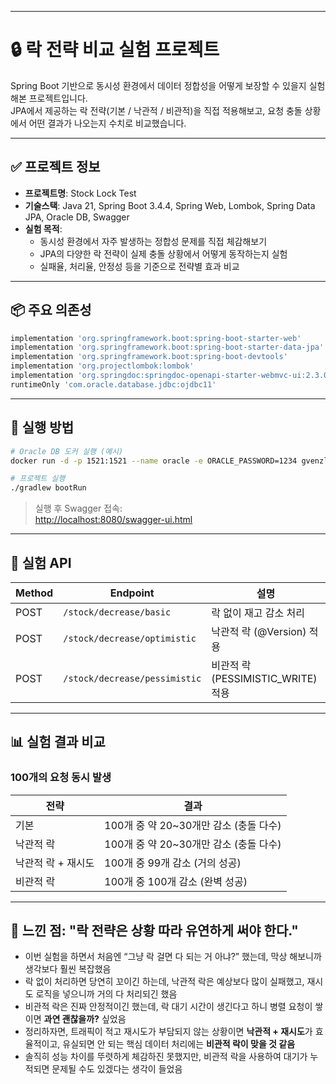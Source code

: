 
---

# 🔒 락 전략 비교 실험 프로젝트

Spring Boot 기반으로 동시성 환경에서 데이터 정합성을 어떻게 보장할 수 있을지 실험해본 프로젝트입니다.  
JPA에서 제공하는 락 전략(기본 / 낙관적 / 비관적)을 직접 적용해보고, 요청 충돌 상황에서 어떤 결과가 나오는지 수치로 비교했습니다.

---

## ✅ 프로젝트 정보

- **프로젝트명**: Stock Lock Test
- **기술스택**: Java 21, Spring Boot 3.4.4, Spring Web, Lombok, Spring Data JPA, Oracle DB, Swagger
- **실험 목적**:
  - 동시성 환경에서 자주 발생하는 정합성 문제를 직접 체감해보기
  - JPA의 다양한 락 전략이 실제 충돌 상황에서 어떻게 동작하는지 실험
  - 실패율, 처리율, 안정성 등을 기준으로 전략별 효과 비교

---

## 📦 주요 의존성

```groovy
implementation 'org.springframework.boot:spring-boot-starter-web'
implementation 'org.springframework.boot:spring-boot-starter-data-jpa'
implementation 'org.springframework.boot:spring-boot-devtools'
implementation 'org.projectlombok:lombok'
implementation 'org.springdoc:springdoc-openapi-starter-webmvc-ui:2.3.0'
runtimeOnly 'com.oracle.database.jdbc:ojdbc11'
```

---

## 🔧 실행 방법

```bash
# Oracle DB 도커 실행 (예시)
docker run -d -p 1521:1521 --name oracle -e ORACLE_PASSWORD=1234 gvenzl/oracle-xe

# 프로젝트 실행
./gradlew bootRun
```

> 실행 후 Swagger 접속:  
> [http://localhost:8080/swagger-ui.html](http://localhost:8080/swagger-ui.html)

---

## 🧪 실험 API

| Method | Endpoint                  | 설명 |
|--------|----------------------------|------|
| POST   | `/stock/decrease/basic`     | 락 없이 재고 감소 처리 |
| POST   | `/stock/decrease/optimistic`| 낙관적 락 (@Version) 적용 |
| POST   | `/stock/decrease/pessimistic`| 비관적 락 (PESSIMISTIC_WRITE) 적용 |

---

## 📊 실험 결과 비교

### 100개의 요청 동시 발생

| 전략             | 결과                             |
|------------------|----------------------------------|
| 기본             | 100개 중 약 20~30개만 감소 (충돌 다수) |
| 낙관적 락         | 100개 중 약 20~30개만 감소 (충돌 다수) |
| 낙관적 락 + 재시도 | 100개 중 99개 감소 (거의 성공)       |
| 비관적 락         | 100개 중 100개 감소 (완벽 성공)      |

---

## 🧠 느낀 점: "락 전략은 상황 따라 유연하게 써야 한다."

- 이번 실험을 하면서 처음엔 “그냥 락 걸면 다 되는 거 아냐?” 했는데, 막상 해보니까 생각보다 훨씬 복잡했음  
- 락 없이 처리하면 당연히 꼬이긴 하는데, 낙관적 락은 예상보다 많이 실패했고, 재시도 로직을 넣으니까 거의 다 처리되긴 했음  
- 비관적 락은 진짜 안정적이긴 했는데, 락 대기 시간이 생긴다고 하니 병렬 요청이 쌓이면 **과연 괜찮을까?** 싶었음  
- 정리하자면, 트래픽이 적고 재시도가 부담되지 않는 상황이면 **낙관적 + 재시도**가 효율적이고, 유실되면 안 되는 핵심 데이터 처리에는 **비관적 락이 맞을 것 같음**  
- 솔직히 성능 차이를 뚜렷하게 체감하진 못했지만, 비관적 락을 사용하여 대기가 누적되면 문제될 수도 있겠다는 생각이 들었음
